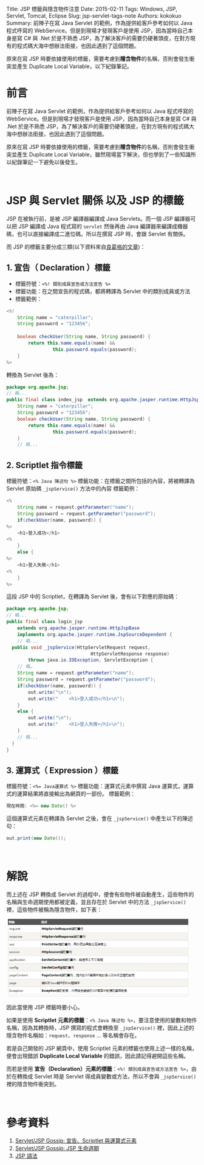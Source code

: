 Title: JSP 標籤與隱含物件注意
Date: 2015-02-11
Tags: Windows, JSP, Servlet, Tomcat, Eclipse
Slug: jsp-servlet-tags-note
Authors: kokokuo
Summary: 前陣子在寫 Java Servlet 的範例，作為提供給客戶參考如何以 Java 程式呼寫的 WebService。但是到現場才發現客戶是使用 JSP，因為當時自己本身是寫 C# 與 .Net 於是不熟悉 JSP，為了解決客戶的需要仍硬著頭皮，在對方現有的程式碼大海中想辦法銜接，也因此遇到了這個問題。

原來在寫 JSP 時要依據使用的標籤，需要考慮到**隱含物件**的名稱，否則會發生衝突並產生 Duplicate Local Variable，以下紀錄筆記。


# 前言
前陣子在寫 Java Servlet 的範例，作為提供給客戶參考如何以 Java 程式呼寫的 WebService。但是到現場才發現客戶是使用 JSP，因為當時自己本身是寫 C# 與 .Net 於是不熟悉 JSP，為了解決客戶的需要仍硬著頭皮，在對方現有的程式碼大海中想辦法銜接，也因此遇到了這個問題。

原來在寫 JSP 時要依據使用的標籤，需要考慮到**隱含物件**的名稱，否則會發生衝突並產生 Duplicate Local Variable，雖然現場當下解決，但也學到了一些知識所以紀錄筆記一下避免以後發生。

<br/>

# JSP 與 Servlet 關係 以及 JSP 的標籤
JSP 在被執行前，是被 JSP 編譯器編譯成 Java Servlets。而一個 JSP 編譯器可以把 JSP 編譯成 Java 程式寫的 `servlet` 然後再由 Java 編譯器來編譯成機器碼，也可以直接編譯成二進位碼。所以在撰寫 JSP 時，會跟 Servlet 有關係。

而 JSP 的標籤主要分成三類(以下資料來自[良葛格的文章](https://openhome.cc/Gossip/ServletJSP/DeclarationScriptletExpression.html))：

## 1. 宣告（ Declaration ）標籤

- 標籤符號：`<%! 類別成員宣告或方法宣告 %>`
- 標籤功能：在之間宣告的程式碼，都將轉譯為 Servlet 中的類別成員或方法
- 標籤範例：

```java
<%!
    String name = "caterpillar";
    String password = "123456";
 
    boolean checkUser(String name, String password) {
        return this.name.equals(name) && 
                 this.password.equals(password);    
    }
%>
```

轉換為 Servlet 後為：

```java
package org.apache.jsp;
// 略...
public final class index_jsp  extends org.apache.jasper.runtime.HttpJspBase implements org.apache.jasper.runtime.JspSourceDependent {
    String name = "caterpillar";
    String password = "123456";
    boolean checkUser(String name, String password) {
        return this.name.equals(name) && 
                 this.password.equals(password);
    }
    // 略...
```

## 2. Scriptlet 指令標籤
標籤符號：`<% Java 陳述句 %>`
標籤功能：在標籤之間所包括的內容，將被轉譯為 Servlet 原始碼 `_jspService()` 方法中的內容
標籤範例：

```java
<%
    String name = request.getParameter("name");
    String password = request.getParameter("password");
    if(checkUser(name, password)) {
%>
    <h1>登入成功</h1>
<%
    }
    else {
%>
    <h1>登入失敗</h1>
<%
    }
%>
```

這段 JSP 中的 Scriptlet，在轉譯為 Servlet 後，會有以下對應的原始碼：

```java
package org.apache.jsp;
// 略...
public final class login_jsp 
    extends org.apache.jasper.runtime.HttpJspBase
    implements org.apache.jasper.runtime.JspSourceDependent {
    // 略...
  public void _jspService(HttpServletRequest request, 
                               HttpServletResponse response)
        throws java.io.IOException, ServletException {
    // 略…
    String name = request.getParameter("name");
    String password = request.getParameter("password");
    if(checkUser(name, password)) {
        out.write("\n");
        out.write("    <h1>登入成功</h1>\n");
    }
    else {
        out.write("\n");
        out.write("    <h1>登入失敗</h1>\n");
    }
    // 略...
  }
}
```

## 3. 運算式（ Expression ）標籤
標籤符號：`<%= Java運算式 %>`
標籤功能：運算式元素中撰寫 Java 運算式，運算式的運算結果將直接輸出為網頁的一部份。
標籤範例：

```java
現在時間: <%= new Date() %>
```

這個運算式元素在轉譯為 Servlet 之後，會在 `_jspService()` 中產生以下的陳述句：

```java
out.print(new Date());
```

<br/>

# 解說
而上述在 JSP 轉換成 Servlet 的過程中，便會有些物件被自動產生，這些物件的名稱與生命週期使用都被定義，並且存在於 Servlet 中的方法 `_jspService()` 裡，這些物件被稱為隱含物件，如下表：

<img src="../images/20150211-jsp-servlet-tags-note/JSP-implict-object.png" alt="JSP-implict-object" width="480px"/>

因此當使用 JSP 標籤時要小心。

如果是使用 **Scriptlet 元素的標籤**：`<% Java 陳述句 %>`，要注意使用的變數和物件名稱，因為其轉換時，JSP 撰寫的程式會轉換至 `_jspService()` 裡，因此上述的隱含物件名稱如：`request`、`response` ... 等名稱會存在。

若是自己開發的 JSP 網頁中，使用 Scriptlet 元素的標籤也使用上述一樣的名稱，便會出現錯誤 **Duplicate Local Variable** 的錯誤，因此請記得避開這些名稱。

而若是使用 **宣告（Declaration）元素的標籤**：`<%! 類別成員宣告或方法宣告 %>`，由於在轉換成 Servlet 時是 Servlet 得成員變數或方法，所以不會與 `_jspService()` 裡的隱含物件衝突到。

<br/>

# 參考資料
1. [Servlet/JSP Gossip: 宣告、Scriptlet 與運算式元素](http://openhome.cc/Gossip/ServletJSP/DeclarationScriptletExpression.html)
2. [Servlet/JSP Gossip: JSP 生命週期](http://openhome.cc/Gossip/ServletJSP/JSPLifeCycle.html)
3. [JSP 語法](http://www.w3cschool.cc/jsp/jsp-syntax.html)